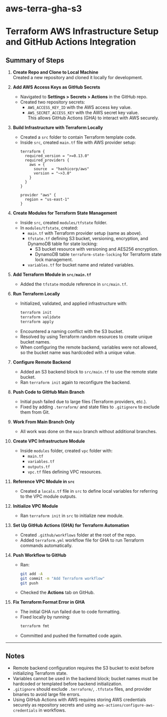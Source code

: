 # aws-terra-gha-s3

# Terraform AWS Infrastructure Setup and GitHub Actions Integration

## Summary of Steps

1. **Create Repo and Clone to Local Machine**  
   Created a new repository and cloned it locally for development.

2. **Add AWS Access Keys as GitHub Secrets**  
   - Navigated to **Settings > Secrets > Actions** in the GitHub repo.  
   - Created two repository secrets:  
     - `AWS_ACCESS_KEY_ID` with the AWS access key value.  
     - `AWS_SECRET_ACCESS_KEY` with the AWS secret key value.  
   This allows GitHub Actions (GHA) to interact with AWS securely.

3. **Build Infrastructure with Terraform Locally**  
   - Created a `src` folder to contain Terraform template code.  
   - Inside `src`, created `main.tf` file with AWS provider setup:
     ```hcl
     terraform {
       required_version = ">=0.13.0"
       required_providers {
         aws = {
           source  = "hashicorp/aws"
           version = "~>3.0"
         }
       }
     }

     provider "aws" {
       region = "us-east-1"
     }
     ```

4. **Create Modules for Terraform State Management**  
   - Inside `src`, created `modules/tfstate` folder.  
   - In `modules/tfstate`, created:  
     - `main.tf` with Terraform provider setup (same as above).  
     - `tfstate.tf` defining S3 bucket, versioning, encryption, and DynamoDB table for state locking:  
       - S3 bucket resource with versioning and AES256 encryption.  
       - DynamoDB table `terraform-state-locking` for Terraform state lock management.  
     - `variables.tf` for bucket name and related variables.

5. **Add Terraform Module in `src/main.tf`**  
   - Added the `tfstate` module reference in `src/main.tf`.

6. **Run Terraform Locally**  
   - Initialized, validated, and applied infrastructure with:  
     ```bash
     terraform init
     terraform validate
     terraform apply
     ```
   - Encountered a naming conflict with the S3 bucket.  
   - Resolved by using Terraform random resources to create unique bucket names.  
   - When configuring the remote backend, variables were not allowed, so the bucket name was hardcoded with a unique value.

7. **Configure Remote Backend**  
   - Added an S3 backend block to `src/main.tf` to use the remote state bucket.  
   - Ran `terraform init` again to reconfigure the backend.

8. **Push Code to GitHub Main Branch**  
   - Initial push failed due to large files (Terraform providers, etc.).  
   - Fixed by adding `.terraform/` and state files to `.gitignore` to exclude them from Git.

9. **Work From Main Branch Only**  
   - All work was done on the `main` branch without additional branches.

10. **Create VPC Infrastructure Module**  
    - Inside `modules` folder, created `vpc` folder with:  
      - `main.tf`  
      - `variables.tf`  
      - `outputs.tf`  
      - `vpc.tf` files defining VPC resources.

11. **Reference VPC Module in `src`**  
    - Created a `locals.tf` file in `src` to define local variables for referring to the VPC module outputs.

12. **Initialize VPC Module**  
    - Ran `terraform init` in `src` to initialize new module.

13. **Set Up GitHub Actions (GHA) for Terraform Automation**  
    - Created `.github/workflows` folder at the root of the repo.  
    - Added `terraform.yml` workflow file for GHA to run Terraform commands automatically.

14. **Push Workflow to GitHub**  
    - Ran:  
      ```bash
      git add -A
      git commit -m "Add Terraform workflow"
      git push
      ```
    - Checked the **Actions** tab on GitHub.

15. **Fix Terraform Format Error in GHA**  
    - The initial GHA run failed due to code formatting.  
    - Fixed locally by running:  
      ```bash
      terraform fmt
      ```  
    - Committed and pushed the formatted code again.

---

## Notes

- Remote backend configuration requires the S3 bucket to exist before initializing Terraform state.  
- Variables cannot be used in the backend block; bucket names must be hardcoded or templated before backend initialization.  
- `.gitignore` should exclude `.terraform/`, `.tfstate` files, and provider binaries to avoid large file errors.  
- Using GitHub Actions with AWS requires storing AWS credentials securely as repository secrets and using `aws-actions/configure-aws-credentials` in workflows.



